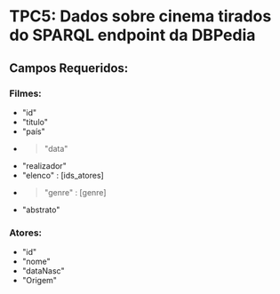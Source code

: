 # TPC5: Dados sobre cinema tirados do SPARQL endpoint da DBPedia

## Campos Requeridos:
### Filmes:
- "id"
- "titulo"
- "país"
- > "data"
- "realizador"
- "elenco" : [ids_atores]
- > "genre" : [genre]
- "abstrato"

### Atores:
- "id"
- "nome"
- "dataNasc"
- "Origem"